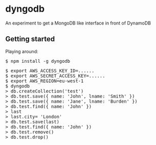 dyngodb
=======

An experiment to get a MongoDB like interface in front of DynamoDB

## Getting started
Playing around:
<pre>
$ npm install -g dyngodb
</pre>
<pre>
$ export AWS_ACCESS_KEY_ID=......
$ export AWS_SECRET_ACCESS_KEY=......
$ export AWS_REGION=eu-west-1
$ dyngodb
> db.createCollection('test')
> db.test.save({ name: 'John', lname: 'Smith' })
> db.test.save({ name: 'Jane', lname: 'Burden' })
> db.test.find({ name: 'John' })
> last
> last.city= 'London'
> db.test.save(last)
> db.test.find({ name: 'John' })
> db.test.remove()
> db.test.drop()
</pre>
